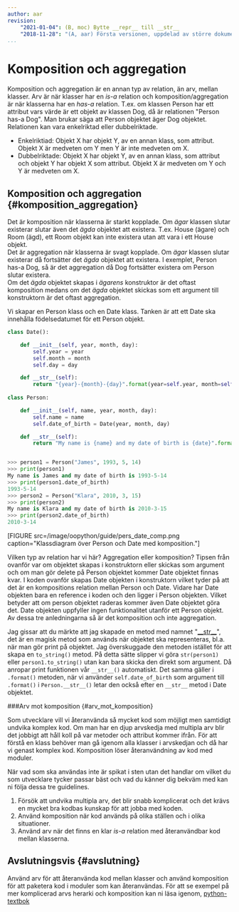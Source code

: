 ```yaml
---
author: aar
revision:
    "2021-01-04": (B, moc) Bytte __repr__ till __str__
    "2018-11-28": "(A, aar) Första versionen, uppdelad av större dokument."
...
```

Komposition och aggregation
==================================

Komposition och aggregation är en annan typ av relation, än arv, mellan klasser. Arv är när klasser har en _is-a_ relation och komposition/aggregation är när klasserna har en _has-a_ relation. T.ex. om klassen Person har ett attribut vars värde är ett objekt av klassen Dog, då är relationen "Person has-a Dog". Man brukar säga att Person objektet äger Dog objektet. 
Relationen kan vara enkelriktad eller dubbelriktade.

* Enkelriktiad: Objekt X har objekt Y, av en annan klass, som attribut. Objekt X är medveten om Y men Y är inte medveten om X.
* Dubbelriktade: Objekt X har objekt Y, av en annan klass, som attribut och objekt Y har objekt X som attribut. Objekt X är medveten om Y och Y är medveten om X.



Komposition och aggregation {#komposition_aggregation}
------------------------------

Det är komposition när klasserna är starkt kopplade. Om _ägar_ klassen slutar existerar slutar även det _ägda_ objektet att existera. T.ex. House (ägare) och Room (ägd), ett Room objekt kan inte existera utan att vara i ett House objekt.  
Det är aggregation när klasserna är svagt kopplade. Om _ägar_ klassen slutar existerar då fortsätter det _ägda_ objektet att existera.
I exemplet, Person has-a Dog, så är det aggregation då Dog fortsätter existera om Person slutar existera.  
Om det _ägda_ objektet skapas i _ägarens_ konstruktor är det oftast komposition medans om det _ägda_ objektet skickas som ett argument till konstruktorn är det oftast aggregation.

Vi skapar en Person klass och en Date klass. Tanken är att ett Date ska innehålla födelsedatumet för ett Person objekt.

```python
class Date():

    def __init__(self, year, month, day):
        self.year = year
        self.month = month
        self.day = day

    def __str__(self):
        return "{year}-{month}-{day}".format(year=self.year, month=self.month, day=self.day)
        
class Person:

    def __init__(self, name, year, month, day):
        self.name = name
        self.date_of_birth = Date(year, month, day)

    def __str__(self):
        return "My name is {name} and my date of birth is {date}".format(name=self.name, date=self.date_of_birth)


>>> person1 = Person("James", 1993, 5, 14)
>>> print(person1)
My name is James and my date of birth is 1993-5-14
>>> print(person1.date_of_birth)
1993-5-14
>>> person2 = Person("Klara", 2010, 3, 15)
>>> print(person2)
My name is Klara and my date of birth is 2010-3-15
>>> print(person2.date_of_birth)
2010-3-14
```

[FIGURE src=/image/oopython/guide/pers_date_comp.png caption="Klassdiagram över Person och Date med komposition."]

Vilken typ av relation har vi här? Aggregation eller komposition? Tipsen från ovanför var om objektet skapas i konstruktorn eller skickas som argument och om man gör delete på Person objektet kommer Date objektet finnas kvar. I koden ovanför skapas Date objekten i konstruktorn vilket tyder på att det är en kompositions relation mellan Person och Date. Vidare har Date objekten bara en reference i koden och den ligger i Person objekten. Vilket betyder att om person objektet raderas kommer även Date objektet göra det. Date objekten uppfyller ingen funktionalitet utanför ett Person objekt. Av dessa tre anledningarna så är det komposition och inte aggregation.


Jag gissar att du märkte att jag skapade en metod med namnet "[\_\_str\_\_](https://docs.python.org/3/reference/datamodel.html#object.__str__)", det är en magisk metod som används när objektet ska representeras, bl.a. när man gör print på objektet. Jag överskuggade den metoden istället för att skapa en `to_string()` metod. På detta sätte slipper vi göra `str(person1)` eller `person1.to_string()` utan kan bara skicka den direkt som argument. Då anropar print funktionen vår `__str__()` automatiskt. Det samma gäller i `.format()` metoden, när vi använder `self.date_of_birth` som argument till `.format()` i `Person.__str__()` letar den också efter en `__str__` metod i Date objektet.



###Arv mot komposition {#arv_mot_komposition}

Som utvecklare vill vi återanvända så mycket kod som möjligt men samtidigt undvika komplex kod.
Om man har en djup arvskedja med multipla arv blir det jobbigt att håll koll på var metoder och attribut kommer ifrån. För att förstå en klass behöver man gå igenom alla klasser i arvskedjan och då har vi genast komplex kod.
Komposition löser återanvändning av kod med moduler.

När vad som ska användas inte är spikat i sten utan det handlar om vilket du som utvecklare tycker passar bäst och vad du känner dig bekväm med kan ni följa dessa tre guidelines.

1. Försök att undvika multipla arv, det blir snabb komplicerat och det krävs en mycket bra kodbas kunskap för att jobba med koden.
2. Använd komposition när kod används på olika ställen och i olika situationer.
3. Använd arv när det finns en klar _is-a_ relation med återanvändbar kod mellan klasserna.



Avslutningsvis {#avslutning}
------------------------------

Använd arv för att återanvända kod mellan klasser och använd komposition för att paketera kod i moduler som kan återanvändas.
För att se exempel på mer komplicerad arvs herarki och komposition kan ni läsa igenom, [python-textbok](https://python-textbok.readthedocs.org/en/latest/Object_Oriented_Programming.html#)